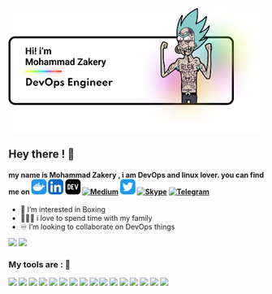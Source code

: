 ![](https://github.com/zakery1369/pics/blob/master/Rick.png)
## Hey there ! 🤟
#### my name is Mohammad Zakery , i am DevOps and linux lover. you can find me on [<img src='https://raw.githubusercontent.com/tandpfun/skill-icons/59059d9d1a2c092696dc66e00931cc1181a4ce1f/icons/Docker.svg' alt='Docker' width="30" height="30">](https://hub.docker.com/u/zakery1369)   [<img src='https://raw.githubusercontent.com/tandpfun/skill-icons/59059d9d1a2c092696dc66e00931cc1181a4ce1f/icons/LinkedIn.svg' alt='Linkedin' width="30" height="30"></svg>](https://linkedin.com/in/zakery1369)   [<img src='https://raw.githubusercontent.com/tandpfun/skill-icons/59059d9d1a2c092696dc66e00931cc1181a4ce1f/icons/DevTo-Dark.svg' alt='Dev.to' width="30" height="30">](https://dev.to/zakery1369)   [<img src='https://pics.freeicons.io/uploads/icons/png/11916374041530099617-512.png' alt='Medium' width="30" height="30">](https://medium.com/@zakery1369)   [<img src='https://raw.githubusercontent.com/tandpfun/skill-icons/59059d9d1a2c092696dc66e00931cc1181a4ce1f/icons/Twitter.svg' alt='Twitter' width="30" height="30">](https://twitter.com/zakery1369)   [<img src='https://pics.freeicons.io/uploads/icons/png/15360596301530099332-512.png' alt='Skype' width="30" height="30">](https://www.skype.com/zakery1369?chat)   [<img src='https://cdn.iconscout.com/icon/free/png-512/telegram-2752057-2284874.png?f=avif&w=256' alt='Telegram' width="30" height="30">](https://telegram.me/zakery1369)

- 🥊 I’m interested in Boxing
- 👨‍👩‍👧 i love to spend time with my family
- ♾ I’m looking to collaborate on DevOps things

[<img src='https://github-readme-stats-git-masterrstaa-rickstaa.vercel.app/api?username=Zakery1369'>](https://cv.zakops.com/)
[<img src='https://github-readme-streak-stats.herokuapp.com/?user=Zakery1369'>](https://cv.zakops.com/)
### My tools are : 🔧
[<img src='https://img.shields.io/badge/docker-%230db7ed.svg?style=for-the-badge&logo=docker&logoColor=white'>](https://cv.zakops.com/)
[<img src='https://img.shields.io/badge/ansible-%231A1918.svg?style=for-the-badge&logo=ansible&logoColor=white'>](https://cv.zakops.com/)
[<img src='https://img.shields.io/badge/Cent%20OS-262577?style=for-the-badge&logo=CentOS&logoColor=white'>](https://cv.zakops.com/)
[<img src='https://img.shields.io/badge/manjaro-35BF5C?style=for-the-badge&logo=manjaro&logoColor=white'>](https://cv.zakops.com/)
[<img src='https://img.shields.io/badge/Prometheus-E6522C?style=for-the-badge&logo=Prometheus&logoColor=white'>](https://cv.zakops.com/)
[<img src='https://img.shields.io/badge/Shell_Script-121011?style=for-the-badge&logo=gnu-bash&logoColor=white'>](https://cv.zakops.com/)
[<img src='https://img.shields.io/badge/GIT-E44C30?style=for-the-badge&logo=git&logoColor=white'>](https://cv.zakops.com/)
[<img src='https://img.shields.io/badge/MySQL-005C84?style=for-the-badge&logo=mysql&logoColor=white'>](https://cv.zakops.com/)
[<img src='https://img.shields.io/badge/MariaDB-003545?style=for-the-badge&logo=mariadb&logoColor=white'>](https://cv.zakops.com/)
[<img src='https://img.shields.io/badge/Nginx-009639?style=for-the-badge&logo=nginx&logoColor=white'>](https://cv.zakops.com/)
[<img src='https://img.shields.io/badge/Selenium-43B02A?style=for-the-badge&logo=Selenium&logoColor=white'>](https://cv.zakops.com/)
[<img src='https://img.shields.io/badge/VSCode-0078D4?style=for-the-badge&logo=visual%20studio%20code&logoColor=white'>](https://cv.zakops.com/)
[<img src='https://img.shields.io/badge/Markdown-000000?style=for-the-badge&logo=markdown&logoColor=white'>](https://cv.zakops.com/)
[<img src='https://img.shields.io/badge/Firefox_Browser-FF7139?style=for-the-badge&logo=Firefox-Browser&logoColor=white'>](https://cv.zakops.com/)
[<img src='https://img.shields.io/badge/Coursera-0056D2?style=for-the-badge&logo=Coursera&logoColor=white'>](https://cv.zakops.com/)
[<img src='https://img.shields.io/badge/Cloudflare-F38020?style=for-the-badge&logo=Cloudflare&logoColor=white'>](https://cv.zakops.com/)

